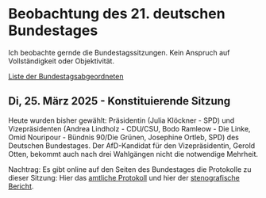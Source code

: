 # Beobachtung des 21. deutschen Bundestages
Ich beobachte gernde die Bundestagssitzungen. Kein Anspruch auf Vollständigkeit oder Objektivität.

[Liste der Bundestagsabgeordneten](21ter_Bundestag.xlsx)

## Di, 25. März 2025 - Konstituierende Sitzung
Heute wurden bisher gewählt: Präsidentin (Julia Klöckner - SPD) und Vizepräsidenten (Andrea Lindholz - CDU/CSU, Bodo Ramleow - Die Linke, Omid Nouripour - Bündnis 90/Die Grünen, Josephine Ortleb, SPD) des Deutschen Bundestages.
Der AfD-Kandidat für den Vizepräsidentin, Gerold Otten, bekommt auch nach drei Wahlgängen nicht die notwendige Mehrheit.

Nachtrag: Es gibt online auf den Seiten des Bundestages die Protokolle zu dieser Sitzung: Hier das [amtliche Protokoll](https://www.bundestag.de/resource/blob/1057780/7285fa6cb140f401f8d20bd9b49738bd/amtpr21001.pdf) und hier der [stenografische Bericht](https://dserver.bundestag.de/btp/21/21001.pdf).
